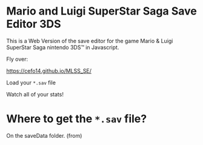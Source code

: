 # Mario and Luigi SuperStar Saga Save Editor 3DS

This is a Web Version of the save editor for the game Mario &amp; Luigi SuperStar Saga nintendo 3DS™ in Javascript.

Fly over:

https://cefo14.github.io/MLSS_SE/

Load your `*.sav` file

Watch all of your stats!


# Where to get the `*.sav` file?

On the saveData folder. (from)
